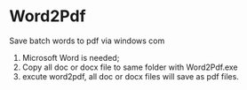 Word2Pdf
========

Save batch words to pdf via windows com

1. Microsoft Word is needed;
2. Copy all doc or docx file to same folder with Word2Pdf.exe
3. excute word2pdf, all doc or docx files will save as pdf files.
